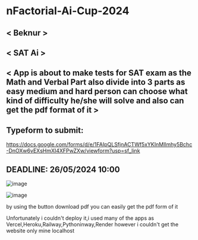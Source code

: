 # nFactorial-Ai-Cup-2024


## < Beknur >

## < SAT Ai >

## < App is about to make tests for SAT exam as the Math and Verbal Part also divide into 3 parts as easy medium and hard person can choose what kind of difficulty he/she will solve and also can get the pdf format of it  >


## Typeform to submit:
https://docs.google.com/forms/d/e/1FAIpQLSfjnACTWf5xYKInMllmhy5Bchc-DnOXw6vEXsHmXI4XFPwZXw/viewform?usp=sf_link

## DEADLINE: 26/05/2024 10:00

![image](https://github.com/BEknUur/nFactorial-Ai-Cup-2024/assets/106554639/022389d4-fd50-4d08-b8ba-f32ea784f24f)


![image](https://github.com/BEknUur/nFactorial-Ai-Cup-2024/assets/106554639/855210e9-b804-4dd5-8932-e1b36c98430e)

by using the button download pdf you can easily get the pdf form of it


Unfortunately i couldn't deploy it,i used many of the apps as Vercel,Heroku,Railway,Pythoninway,Render
however i couldn't get the website only mine localhost


